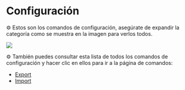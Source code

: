 # Configuración



:gear: Estos son los comandos de configuración, asegúrate de expandir la categoría como se muestra en la imagen para verlos todos.

![](../../.gitbook/assets/configuración.png)

:gear: También puedes consultar esta lista de todos los comandos de configuración y hacer clic en ellos para ir a la página de comandos:

* [Export](export.md)
* [Import](import.md)
